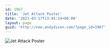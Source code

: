 ```yaml
---
id: 1967
title: 'Jet Attack Poster'
date: '2023-03-17T13:45:24+00:00'
layout: page
guid: 'http://new.andydixon.com/?page_id=1967'
---
```


![Jet Attack Poster](https://i0.wp.com/assets.g8x2.ldn.idrivee2-23.com/posters/Jet%20Attack%20Poster%2001.jpg?w=1200&ssl=1 "Jet Attack Poster")